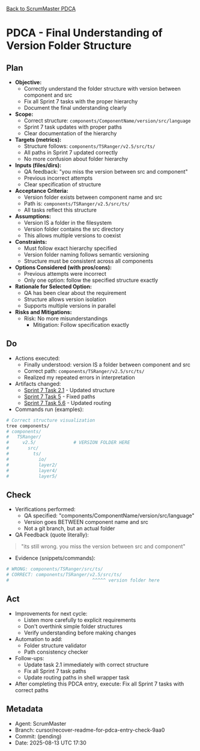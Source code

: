 [Back to ScrumMaster PDCA](../)

# PDCA - Final Understanding of Version Folder Structure

## Plan
- **Objective:** 
  - Correctly understand the folder structure with version between component and src
  - Fix all Sprint 7 tasks with the proper hierarchy
  - Document the final understanding clearly
- **Scope:** 
  - Correct structure: `components/ComponentName/version/src/language`
  - Sprint 7 task updates with proper paths
  - Clear documentation of the hierarchy
- **Targets (metrics):** 
  - Structure follows: `components/TSRanger/v2.5/src/ts/`
  - All paths in Sprint 7 updated correctly
  - No more confusion about folder hierarchy
- **Inputs (files/dirs):** 
  - QA feedback: "you miss the version between src and component"
  - Previous incorrect attempts
  - Clear specification of structure
- **Acceptance Criteria:**
  - Version folder exists between component name and src
  - Path is: `components/TSRanger/v2.5/src/ts/`
  - All tasks reflect this structure
- **Assumptions:**
  - Version IS a folder in the filesystem
  - Version folder contains the src directory
  - This allows multiple versions to coexist
- **Constraints:**
  - Must follow exact hierarchy specified
  - Version folder naming follows semantic versioning
  - Structure must be consistent across all components
- **Options Considered (with pros/cons):**
  - Previous attempts were incorrect
  - Only one option: follow the specified structure exactly
- **Rationale for Selected Option:**
  - QA has been clear about the requirement
  - Structure allows version isolation
  - Supports multiple versions in parallel
- **Risks and Mitigations:**
  - Risk: No more misunderstandings
    - Mitigation: Follow specification exactly

## Do
- Actions executed:
  - Finally understood: version IS a folder between component and src
  - Correct path: `components/TSRanger/v2.5/src/ts/`
  - Realized my repeated errors in interpretation
- Artifacts changed:
  - [Sprint 7 Task 2.1](../../../sprints/sprint-7/task-2.1-architect-srcv2-structure.md) - Updated structure
  - [Sprint 7 Task 5](../../../sprints/sprint-7/task-5-developer-implement-v2.md) - Fixed paths
  - [Sprint 7 Task 5.6](../../../sprints/sprint-7/task-5.6-devops-shell-toggle.md) - Updated routing
- Commands run (examples):
```bash
# Correct structure visualization
tree components/
# components/
#   TSRanger/
#     v2.5/              # VERSION FOLDER HERE
#       src/
#         ts/
#           io/
#           layer2/
#           layer4/
#           layer5/
```

## Check
- Verifications performed:
  - QA specified: "components/ComponentName/version/src/language"
  - Version goes BETWEEN component name and src
  - Not a git branch, but an actual folder
- QA Feedback (quote literally):
> "its still wrong. you miss the version between src and component"
- Evidence (snippets/commands):
```bash
# WRONG: components/TSRanger/src/ts/
# CORRECT: components/TSRanger/v2.5/src/ts/
#                               ^^^^^ version folder here
```

## Act
- Improvements for next cycle:
  - Listen more carefully to explicit requirements
  - Don't overthink simple folder structures
  - Verify understanding before making changes
- Automation to add:
  - Folder structure validator
  - Path consistency checker
- Follow-ups:
  - Update task 2.1 immediately with correct structure
  - Fix all Sprint 7 task paths
  - Update routing paths in shell wrapper task
- After completing this PDCA entry, execute: Fix all Sprint 7 tasks with correct paths

## Metadata
- Agent: ScrumMaster
- Branch: cursor/recover-readme-for-pdca-entry-check-9aa0
- Commit: (pending)
- Date: 2025-08-13 UTC 17:30